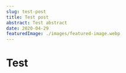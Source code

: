 ```yaml
---
slug: test-post
title: Test post
abstract: Test abstract
date: 2020-04-29
featuredImage: ./images/featured-image.webp
---
```


# Test